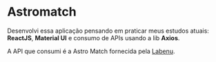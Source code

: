 # Astromatch

Desenvolvi essa aplicação pensando em praticar meus estudos atuais: **ReactJS**, **Material UI** e consumo de APIs usando a lib **Axios**.

A API que consumi é a Astro Match fornecida pela [Labenu](https://www.labenu.com.br/).

